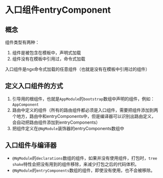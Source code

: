 # 入口组件entryComponent

## 概念

组件类型有两种：

1. 组件是被包含在模板中，声明式加载
2. 组件没有在模板中引用过，命令式加载

入口组件是ngx命令式加载的任意组件（也就是没有在模板中引用过的组件）

## 定义入口组件的方式

1. 引导用的根组件，也就是`AppModule`的`bootstrap`数组中声明的组件，例如：`AppComponent`
2. 路由中定义的组件（所有的路由组件都必须是入口组件，需要把组件添加到两个地方，路由中和entryComponents中，但是编译器可以识别出路由定义，会自动把路由组件添加到entryComponents）
3. 把组件定义在`@NgModule`装饰器的entryComponents数组中

## 入口组件与编译器

- `@NgModule`的`declarations`数组的组件，如果并没有使用组件，打包时，`tree shake`特性会把没有用到的组件移除，来减少打包之后的代码体积。
- `@NgModule`的`entryComponents`数组的组件，即使没有使用，也不会被移除。
